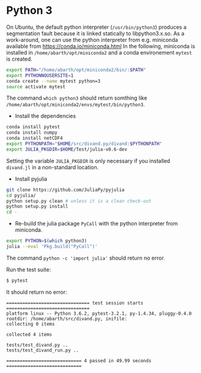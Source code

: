 # Python 3

On Ubuntu, the default python interpreter (`/usr/bin/python3`) produces a segmentation fault because it is linked statically to libpython3.x.so. As a work-around, one can use the python interpreter from e.g.  miniconda available from https://conda.io/miniconda.html
In the following, miniconda is installed in `/home/abarth/opt/miniconda2` and a conda environement `mytest` is created.

```bash
export PATH="/home/abarth/opt/miniconda2/bin/:$PATH"
export PYTHONNOUSERSITE=1
conda create --name mytest python=3
source activate mytest
```

The command `which python3` should return somthing like `/home/abarth/opt/miniconda2/envs/mytest/bin/python3`.

* Install the dependencies

```bash
conda install pytest
conda install numpy
conda install netCDF4
export PYTHONPATH="$HOME/src/divand.py/divand:$PYTHONPATH"
export JULIA_PKGDIR=$HOME/Test/julia-v0.6-dev
```

Setting the variable `JULIA_PKGDIR` is only necessary if you installed `divand.jl` in a non-standard location.

* Install pyjulia

```bash
git clone https://github.com/JuliaPy/pyjulia
cd pyjulia/
python setup.py clean # unless it is a clean check-out
python setup.py install
cd -
```

* Re-build the julia package `PyCall` with the python interpreter from miniconda.

```bash
export PYTHON=$(which python3)
julia --eval 'Pkg.build("PyCall")'
```

The command `python -c 'import julia'` should return no error.

Run the test suite:

```bash
$ pytest
```

It should return no error:

```
=============================== test session starts ===============================
platform linux -- Python 3.6.2, pytest-3.2.1, py-1.4.34, pluggy-0.4.0
rootdir: /home/abarth/src/divand.py, inifile:
collecting 0 items

collected 4 items

tests/test_divand.py ..
tests/test_divand_run.py ..

============================ 4 passed in 49.99 seconds ============================
```
